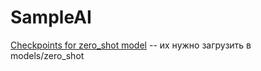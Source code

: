 # SampleAI

[Checkpoints for zero_shot model](https://drive.google.com/drive/folders/1zpYRm34UNz_AtqVF8VfF-N9HTTBdzDBs?usp=sharing) -- их нужно загрузить в models/zero_shot
